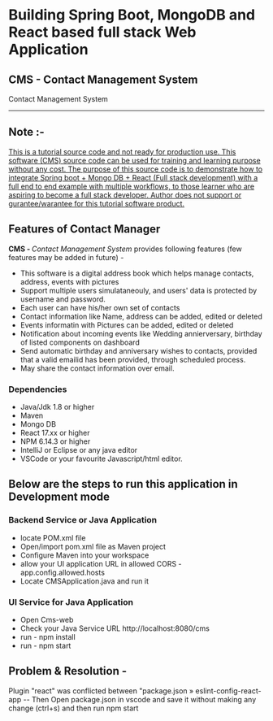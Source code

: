 # Building Spring Boot, MongoDB and React based full stack Web Application
## CMS - Contact Management System
<meta name="google-site-verification" content="...">
<tag>Contact Management System</tag>
<hr />

## Note :-
<p><u>This is a tutorial source code and not ready for production use. This software (CMS) source code can be used for training and learning purpose without any cost. The purpose of this source code is to demonstrate how to integrate Spring boot + Mongo DB + React (Full stack development) with a full end to end example with multiple workflows, to those learner who are aspiring to become a full stack developer. Author does not support or gurantee/warantee for this tutorial software product.</u></p>

## Features of Contact Manager
<strong>CMS - </strong> <i>Contact Management System</i> provides following features (few features may be added in future) -
<ul>
	<li>This software is a digital address book which helps manage contacts, address, events with pictures</li>
	<li>Support multiple users simulataneouly, and users' data is protected by username and password.</li>
	<li>Each user can have his/her own set of contacts</li>
	<li>Contact information like Name, address can be added, edited or deleted</li>
	<li>Events informatin with Pictures can be added, edited or deleted</li>
	<li>Notification about incoming events like Wedding annierversary, birthday of listed components on dashboard</li>
	<li>Send automatic birthday and anniversary wishes to contacts, provided that a valid emailid has been provided, through scheduled process.</li>
	<li>May share the contact information over email.</li>
</ul>

### Dependencies
<ul>
	<li>Java/Jdk 1.8 or higher</li>
	<li>Maven</li>
	<li>Mongo DB</li>
	<li>React 17.xx or higher</li>
	<li>NPM 6.14.3 or higher</li>
	<li>IntelliJ or Eclipse or any java editor</li>
	<li>VSCode or your favourite Javascript/html editor.</li>	
</ul>

## Below are the steps to run this application in Development mode
### Backend Service or Java Application
<ul>
	<li>locate POM.xml file</li>
	<li>Open/import pom.xml file as Maven project</li>
	<li>Configure Maven into your workspace</li>
	<li>allow your UI application URL in allowed CORS - app.config.allowed.hosts </li>
	<li>Locate CMSApplication.java and run it</li></ul>

### UI Service for Java Application
<ul>
	<li>Open Cms-web</li>
	<li>Check your Java Service URL http://localhost:8080/cms</li>
	<li>run - npm install</li>
	<li>run - npm start</li></ul>

## Problem & Resolution -
Plugin "react" was conflicted between "package.json » eslint-config-react-app  -- Then Open package.json in vscode and save it without making any change (ctrl+s) and then run npm start</br>

